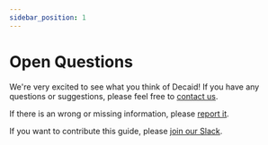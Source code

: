 ```yaml
---
sidebar_position: 1
---
```


# Open Questions
We're very excited to see what you think of Decaid! If you have any questions or suggestions, please feel free to [contact us](https://decaid.io/contact).

If there is an wrong or missing information, please [report it](mailto:support@decaid.io).

If you want to contribute this guide, please [join our Slack](https://decaid.io/slack).